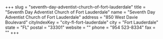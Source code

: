 +++
slug = "seventh-day-adventist-church-of-fort-lauderdale"
title = "Seventh Day Adventist Church of Fort Lauderdale"
name = "Seventh Day Adventist Church of Fort Lauderdale"
address = "850 West Davie Boulevard"
cityIndexKey = "city-fl-fort-lauderdale"
city = "Fort Lauderdale"
state = "FL"
postal = "33301"
website = ""
phone = "954 523-8334"
fax = ""
+++
